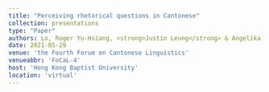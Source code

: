 ```yaml
---
title: "Perceiving rhetorical questions in Cantonese"
collection: presentations
type: "Paper"
authors: Lo, Roger Yu-Hsiang, <strong>Justin Leung</strong> & Angelika Kiss
date: 2021-05-29
venue: 'the Fourth Forum on Cantonese Linguistics'
venueabbr: 'FoCaL-4'
host: 'Hong Kong Baptist University'
location: 'virtual'
---
```

